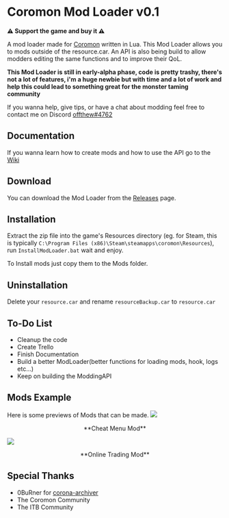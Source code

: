 # Coromon Mod Loader v0.1
**⚠️ Support the game and buy it ⚠️**

A mod loader made for [Coromon](https://www.coromon.com/) written in Lua. This Mod Loader allows you to mods outside of the resource.car. An API is also being build to allow modders editing the same functions and to improve their QoL.

**This Mod Loader is still in early-alpha phase, code is pretty trashy, there's not a lot of features, i'm a huge newbie but with time and a lot of work and help this could lead to something great for the monster taming community**

If you wanna help, give tips, or have a chat about modding feel free to contact me on Discord [offthew#4762](https://discordapp.com/users/798277308854960148/)
## Documentation

If you wanna learn how to create mods and how to use the API go to the [Wiki](https://github.com/offthew/Coromodloader/wiki)

## Download

You can download the Mod Loader from the [Releases](https://github.com/offthew/Coromodloader/releases) page.

## Installation

Extract the zip file into the game's Resources directory (eg. for Steam, this is typically `C:\Program Files (x86)\Steam\steamapps\coromon\Resources`), run `InstallModLoader.bat` wait and enjoy.

To Install mods just copy them to the Mods folder.
## Uninstallation

Delete your `resource.car` and rename `resourceBackup.car` to `resource.car`

## To-Do List
- Cleanup the code
- Create Trello
- Finish Documentation
- Build a better ModLoader(better functions for loading mods, hook, logs etc...)
- Keep on building the ModdingAPI
## Mods Example

Here is some previews of Mods that can be made.
<img src="https://i.imgur.com/fLm9PCF.gif"/>
<p align = "center">
**Cheat Menu Mod**
</p>
<img src="https://i.imgur.com/c4acyOo.gif"/>
<p align = "center">
**Online Trading Mod**
</p>

## Special Thanks
- 0BuRner for [corona-archiver](https://github.com/0BuRner/corona-archiver)
- The Coromon Community
- The ITB Community